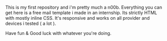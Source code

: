 This is my first repository and i'm pretty much a n00b.
Everything you can get here is a free mail template i made in an internship. 
Its strictly HTML with mostly inline CSS. It's responsive and works on all provider and devices i tested ( a lot ).


Have fun & Good luck with whatever you're doing.

